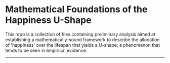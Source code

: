 # Mathematical Foundations of the Happiness U-Shape

This repo is a collection of files containing preliminary analysis aimed at establishing a mathematically-sound framework to describe the allocation of 'happiness' over the lifespan that yields a U-shape; a phenomenon that tends to be seen in empirical evidence.

---

